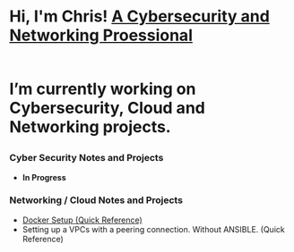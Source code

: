 
<h1>Hi, I'm Chris! <a href="https://github.com/ChrisWMaker80">A Cybersecurity and Networking Proessional</a>
<br><br>

  
I’m currently working on Cybersecurity, Cloud and Networking projects.



<h3> Cyber Security Notes and Projects</h3>


- <b> In Progress</b>



<h3> Networking / Cloud Notes and Projects</h3>

- <a href="https://github.com/ChrisWMaker80/Dock-Test-1">Docker Setup (Quick Reference)</a>
- Setting up a VPCs with a peering connection. Without ANSIBLE. (Quick Reference)







[linkedin]: https://www.linkedin.com/in/christopher-williams-7a503572

<br>





